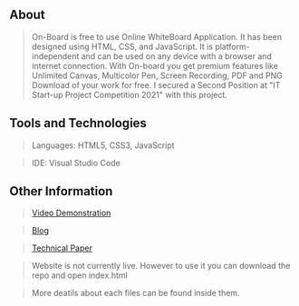 ## About
> On-Board is free to use Online WhiteBoard Application. It has been designed using HTML, CSS, and JavaScript. It is platform-independent and can be used on any device with a browser and internet connection. With On-board you get premium features like Unlimited Canvas, Multicolor Pen, Screen Recording, PDF and PNG Download of your work for free. I secured a Second Position at "IT Start-up Project Competition 2021" with this project.

## Tools and Technologies

> Languages: HTML5, CSS3, JavaScript

> IDE: Visual Studio Code

## Other Information

> [Video Demonstration](https://youtu.be/QJGoJ870mrU) 

> [Blog](http://www.onboardd.wordpress.com/) 

> [Technical Paper](https://drive.google.com/file/d/1Pe6Dg__AigBlO4ylWm_kOXtZYWT4bvY9/view?usp=sharing)

> Website is not currently live. However to use it you can download the repo and open index.html

> More deatils about each files can be found inside them.
